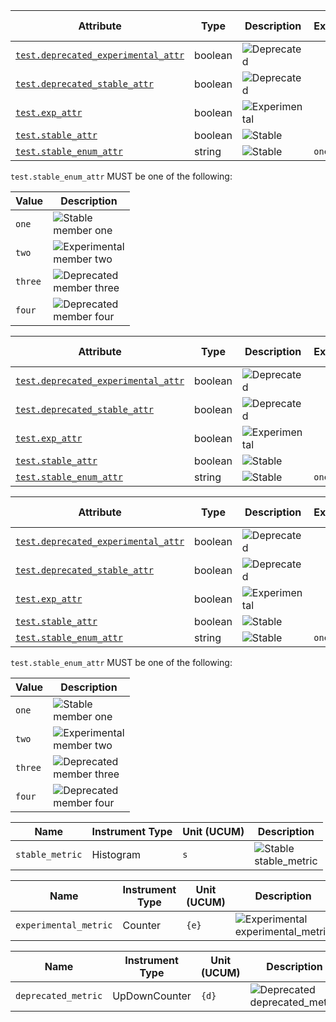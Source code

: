 <!-- semconv test -->
| Attribute  | Type | Description  | Examples  | [Requirement Level](https://opentelemetry.io/docs/specs/semconv/general/attribute-requirement-level/) |
|---|---|---|---|---|
| [`test.deprecated_experimental_attr`](stable_badges_expected.md) | boolean | ![Deprecated](https://img.shields.io/badge/-deprecated-red)<br> |  | `Required` |
| [`test.deprecated_stable_attr`](stable_badges_expected.md) | boolean | ![Deprecated](https://img.shields.io/badge/-deprecated-red)<br> |  | `Required` |
| [`test.exp_attr`](stable_badges_expected.md) | boolean | ![Experimental](https://img.shields.io/badge/-experimental-blue)<br> |  | `Required` |
| [`test.stable_attr`](stable_badges_expected.md) | boolean | ![Stable](https://img.shields.io/badge/-stable-lightgreen)<br> |  | `Required` |
| [`test.stable_enum_attr`](stable_badges_expected.md) | string | ![Stable](https://img.shields.io/badge/-stable-lightgreen)<br> | `one` | `Recommended` |

`test.stable_enum_attr` MUST be one of the following:

| Value  | Description |
|---|---|
| `one` | ![Stable](https://img.shields.io/badge/-stable-lightgreen)<br>member one |
| `two` | ![Experimental](https://img.shields.io/badge/-experimental-blue)<br>member two |
| `three` | ![Deprecated](https://img.shields.io/badge/-deprecated-red)<br>member three |
| `four` | ![Deprecated](https://img.shields.io/badge/-deprecated-red)<br>member four |
<!-- endsemconv -->

<!-- semconv ref_test -->
| Attribute  | Type | Description  | Examples  | [Requirement Level](https://opentelemetry.io/docs/specs/semconv/general/attribute-requirement-level/) |
|---|---|---|---|---|
| [`test.deprecated_experimental_attr`](stable_badges_expected.md) | boolean | ![Deprecated](https://img.shields.io/badge/-deprecated-red)<br> |  | `Required` |
| [`test.deprecated_stable_attr`](stable_badges_expected.md) | boolean | ![Deprecated](https://img.shields.io/badge/-deprecated-red)<br> |  | `Required` |
| [`test.exp_attr`](stable_badges_expected.md) | boolean | ![Experimental](https://img.shields.io/badge/-experimental-blue)<br> |  | `Required` |
| [`test.stable_attr`](stable_badges_expected.md) | boolean | ![Stable](https://img.shields.io/badge/-stable-lightgreen)<br> |  | `Required` |
| [`test.stable_enum_attr`](stable_badges_expected.md) | string | ![Stable](https://img.shields.io/badge/-stable-lightgreen)<br> | `one` | `Recommended` |
<!-- endsemconv -->

<!-- semconv extends_test(full) -->
| Attribute  | Type | Description  | Examples  | [Requirement Level](https://opentelemetry.io/docs/specs/semconv/general/attribute-requirement-level/) |
|---|---|---|---|---|
| [`test.deprecated_experimental_attr`](stable_badges_expected.md) | boolean | ![Deprecated](https://img.shields.io/badge/-deprecated-red)<br> |  | `Required` |
| [`test.deprecated_stable_attr`](stable_badges_expected.md) | boolean | ![Deprecated](https://img.shields.io/badge/-deprecated-red)<br> |  | `Required` |
| [`test.exp_attr`](stable_badges_expected.md) | boolean | ![Experimental](https://img.shields.io/badge/-experimental-blue)<br> |  | `Required` |
| [`test.stable_attr`](stable_badges_expected.md) | boolean | ![Stable](https://img.shields.io/badge/-stable-lightgreen)<br> |  | `Required` |
| [`test.stable_enum_attr`](stable_badges_expected.md) | string | ![Stable](https://img.shields.io/badge/-stable-lightgreen)<br> | `one` | `Recommended` |

`test.stable_enum_attr` MUST be one of the following:

| Value  | Description |
|---|---|
| `one` | ![Stable](https://img.shields.io/badge/-stable-lightgreen)<br>member one |
| `two` | ![Experimental](https://img.shields.io/badge/-experimental-blue)<br>member two |
| `three` | ![Deprecated](https://img.shields.io/badge/-deprecated-red)<br>member three |
| `four` | ![Deprecated](https://img.shields.io/badge/-deprecated-red)<br>member four |
<!-- endsemconv -->

<!-- semconv stable_metric(metric_table) -->
| Name     | Instrument Type | Unit (UCUM) | Description    |
| -------- | --------------- | ----------- | -------------- |
| `stable_metric` | Histogram | `s` | ![Stable](https://img.shields.io/badge/-stable-lightgreen)<br>stable_metric |
<!-- endsemconv -->

<!-- semconv experimental_metric(metric_table) -->
| Name     | Instrument Type | Unit (UCUM) | Description    |
| -------- | --------------- | ----------- | -------------- |
| `experimental_metric` | Counter | `{e}` | ![Experimental](https://img.shields.io/badge/-experimental-blue)<br>experimental_metric |
<!-- endsemconv -->

<!-- semconv deprecated_metric(metric_table) -->
| Name     | Instrument Type | Unit (UCUM) | Description    |
| -------- | --------------- | ----------- | -------------- |
| `deprecated_metric` | UpDownCounter | `{d}` | ![Deprecated](https://img.shields.io/badge/-deprecated-red)<br>deprecated_metric |
<!-- endsemconv -->
